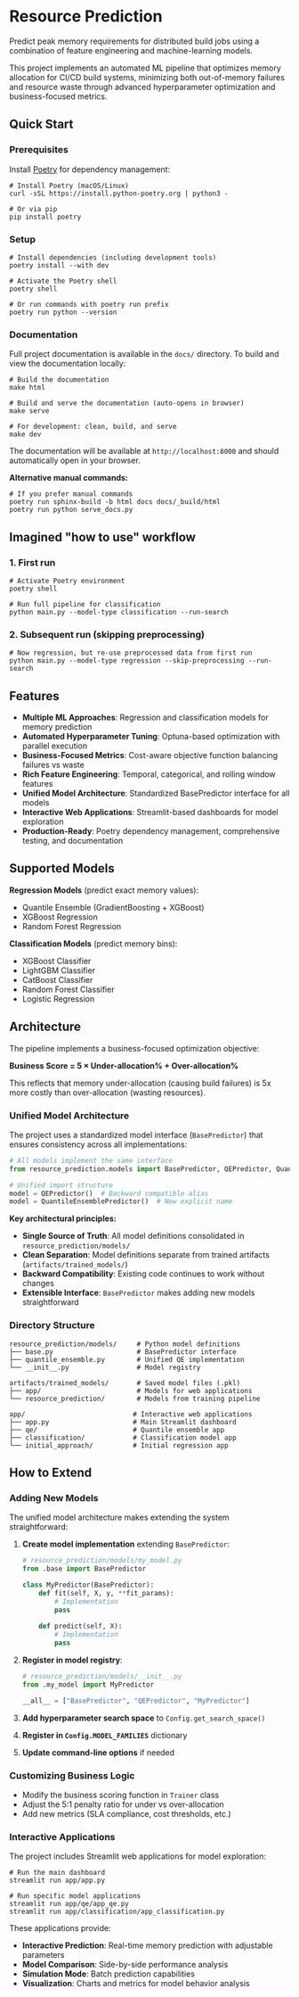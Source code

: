 # Resource Prediction

Predict peak memory requirements for distributed build jobs using a
combination of feature engineering and machine-learning models.

This project implements an automated ML pipeline that optimizes memory allocation
for CI/CD build systems, minimizing both out-of-memory failures and resource waste
through advanced hyperparameter optimization and business-focused metrics.

## Quick Start

### Prerequisites

Install [Poetry](https://python-poetry.org/) for dependency management:

```console
# Install Poetry (macOS/Linux)
curl -sSL https://install.python-poetry.org | python3 -

# Or via pip  
pip install poetry
```

### Setup

```console
# Install dependencies (including development tools)
poetry install --with dev

# Activate the Poetry shell
poetry shell

# Or run commands with poetry run prefix
poetry run python --version
```

### Documentation

Full project documentation is available in the `docs/` directory. To build and view the documentation locally:

```console
# Build the documentation
make html

# Build and serve the documentation (auto-opens in browser)
make serve

# For development: clean, build, and serve
make dev
```

The documentation will be available at `http://localhost:8000` and should automatically open in your browser.

**Alternative manual commands:**
```console
# If you prefer manual commands
poetry run sphinx-build -b html docs docs/_build/html
poetry run python serve_docs.py
```

## Imagined "how to use" workflow

### 1. First run

```console
# Activate Poetry environment
poetry shell

# Run full pipeline for classification
python main.py --model-type classification --run-search
```

### 2. Subsequent run (skipping preprocessing)

```console
# Now regression, but re-use preprocessed data from first run
python main.py --model-type regression --skip-preprocessing --run-search
```

## Features

- **Multiple ML Approaches**: Regression and classification models for memory prediction
- **Automated Hyperparameter Tuning**: Optuna-based optimization with parallel execution
- **Business-Focused Metrics**: Cost-aware objective function balancing failures vs waste
- **Rich Feature Engineering**: Temporal, categorical, and rolling window features
- **Unified Model Architecture**: Standardized BasePredictor interface for all models
- **Interactive Web Applications**: Streamlit-based dashboards for model exploration
- **Production-Ready**: Poetry dependency management, comprehensive testing, and documentation

## Supported Models

**Regression Models** (predict exact memory values):
- Quantile Ensemble (GradientBoosting + XGBoost)
- XGBoost Regression
- Random Forest Regression

**Classification Models** (predict memory bins):
- XGBoost Classifier
- LightGBM Classifier  
- CatBoost Classifier
- Random Forest Classifier
- Logistic Regression

## Architecture

The pipeline implements a business-focused optimization objective:

**Business Score = 5 × Under-allocation% + Over-allocation%**

This reflects that memory under-allocation (causing build failures) is 5x more 
costly than over-allocation (wasting resources).

### Unified Model Architecture

The project uses a standardized model interface (`BasePredictor`) that ensures consistency across all implementations:

```python
# All models implement the same interface
from resource_prediction.models import BasePredictor, QEPredictor, QuantileEnsemblePredictor

# Unified import structure
model = QEPredictor()  # Backward compatible alias
model = QuantileEnsemblePredictor()  # New explicit name
```

**Key architectural principles:**

- **Single Source of Truth**: All model definitions consolidated in `resource_prediction/models/`
- **Clean Separation**: Model definitions separate from trained artifacts (`artifacts/trained_models/`)
- **Backward Compatibility**: Existing code continues to work without changes
- **Extensible Interface**: `BasePredictor` makes adding new models straightforward

### Directory Structure

```
resource_prediction/models/     # Python model definitions
├── base.py                     # BasePredictor interface
├── quantile_ensemble.py        # Unified QE implementation
└── __init__.py                 # Model registry

artifacts/trained_models/       # Saved model files (.pkl)
├── app/                        # Models for web applications
└── resource_prediction/        # Models from training pipeline

app/                           # Interactive web applications
├── app.py                     # Main Streamlit dashboard
├── qe/                        # Quantile ensemble app
├── classification/            # Classification model app
└── initial_approach/          # Initial regression app
```

## How to Extend

### Adding New Models

The unified model architecture makes extending the system straightforward:

1. **Create model implementation** extending `BasePredictor`:
   ```python
   # resource_prediction/models/my_model.py
   from .base import BasePredictor
   
   class MyPredictor(BasePredictor):
       def fit(self, X, y, **fit_params):
           # Implementation
           pass
       
       def predict(self, X):
           # Implementation
           pass
   ```

2. **Register in model registry**:
   ```python
   # resource_prediction/models/__init__.py
   from .my_model import MyPredictor
   
   __all__ = ["BasePredictor", "QEPredictor", "MyPredictor"]
   ```

3. **Add hyperparameter search space** to `Config.get_search_space()`
4. **Register in `Config.MODEL_FAMILIES`** dictionary
5. **Update command-line options** if needed

### Customizing Business Logic

- Modify the business scoring function in `Trainer` class
- Adjust the 5:1 penalty ratio for under vs over-allocation  
- Add new metrics (SLA compliance, cost thresholds, etc.)

### Interactive Applications

The project includes Streamlit web applications for model exploration:

```console
# Run the main dashboard
streamlit run app/app.py

# Run specific model applications
streamlit run app/qe/app_qe.py
streamlit run app/classification/app_classification.py
```

These applications provide:
- **Interactive Prediction**: Real-time memory prediction with adjustable parameters
- **Model Comparison**: Side-by-side performance analysis
- **Simulation Mode**: Batch prediction capabilities
- **Visualization**: Charts and metrics for model behavior analysis
